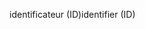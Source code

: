 <span data-ttu-id="f3674-101">identificateur (ID)</span><span class="sxs-lookup"><span data-stu-id="f3674-101">identifier (ID)</span></span>